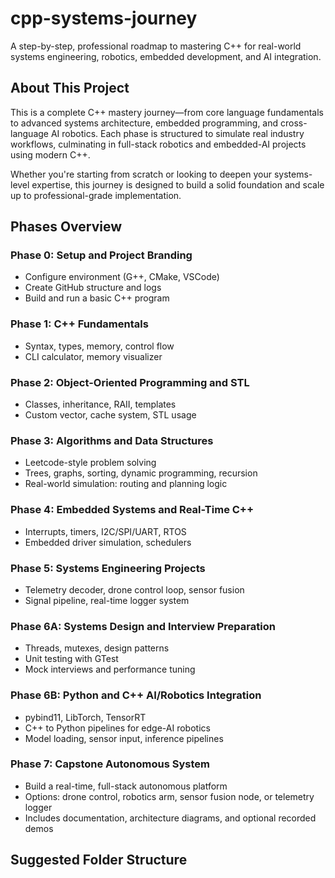 # cpp-systems-journey

A step-by-step, professional roadmap to mastering C++ for real-world systems engineering, robotics, embedded development, and AI integration.

## About This Project

This is a complete C++ mastery journey—from core language fundamentals to advanced systems architecture, embedded programming, and cross-language AI robotics. Each phase is structured to simulate real industry workflows, culminating in full-stack robotics and embedded-AI projects using modern C++.

Whether you're starting from scratch or looking to deepen your systems-level expertise, this journey is designed to build a solid foundation and scale up to professional-grade implementation.

## Phases Overview

### Phase 0: Setup and Project Branding
- Configure environment (G++, CMake, VSCode)
- Create GitHub structure and logs
- Build and run a basic C++ program

### Phase 1: C++ Fundamentals
- Syntax, types, memory, control flow
- CLI calculator, memory visualizer

### Phase 2: Object-Oriented Programming and STL
- Classes, inheritance, RAII, templates
- Custom vector, cache system, STL usage

### Phase 3: Algorithms and Data Structures
- Leetcode-style problem solving
- Trees, graphs, sorting, dynamic programming, recursion
- Real-world simulation: routing and planning logic

### Phase 4: Embedded Systems and Real-Time C++
- Interrupts, timers, I2C/SPI/UART, RTOS
- Embedded driver simulation, schedulers

### Phase 5: Systems Engineering Projects
- Telemetry decoder, drone control loop, sensor fusion
- Signal pipeline, real-time logger system

### Phase 6A: Systems Design and Interview Preparation
- Threads, mutexes, design patterns
- Unit testing with GTest
- Mock interviews and performance tuning

### Phase 6B: Python and C++ AI/Robotics Integration
- pybind11, LibTorch, TensorRT
- C++ to Python pipelines for edge-AI robotics
- Model loading, sensor input, inference pipelines

### Phase 7: Capstone Autonomous System
- Build a real-time, full-stack autonomous platform
- Options: drone control, robotics arm, sensor fusion node, or telemetry logger
- Includes documentation, architecture diagrams, and optional recorded demos

## Suggested Folder Structure

